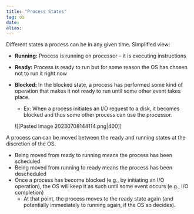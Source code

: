 ```yaml
---
title: "Process States"
tag: os
date: 
alias:
---
```


Different states a process can be in any given time.
Simplified view:
- **Running:** Process is running on processor – it is executing instructions
- **Ready:** Process is ready to run but for some reason the OS has chosen not to run it right now
- **Blocked:** In the blocked state, a process has performed some kind of operation that makes it not ready to run until some other event takes place.
	- Ex: When a process initiates an I/O request to a disk, it becomes blocked and thus some other process can use the processor.
	
	 ![[Pasted image 20230708144114.png|400]]

A process can can be moved between the ready and running states at the discretion of the OS. 
- Being moved from ready to running means the process has been scheduled
- Being moved from running to ready means the process has been descheduled
- Once a process has become blocked (e.g., by initiating an I/O operation), the OS will keep it as such until some event occurs (e.g., I/O completion)
	- At that point, the process moves to the ready state again (and potentially immediately to running again, if the OS so decides).